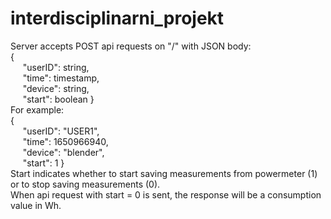 # interdisciplinarni_projekt

Server accepts POST api requests on "/" with JSON body:   
{  
 &nbsp;&nbsp;&nbsp;&nbsp;   "userID": string,  
 &nbsp;&nbsp;&nbsp;&nbsp;  "time": timestamp,  
 &nbsp;&nbsp;&nbsp;&nbsp;   "device": string,  
 &nbsp;&nbsp;&nbsp;&nbsp;   "start": boolean 
}   
For example:     
{   
&nbsp;&nbsp;&nbsp;&nbsp;    "userID": "USER1",  
&nbsp;&nbsp;&nbsp;&nbsp;    "time": 1650966940,  
&nbsp;&nbsp;&nbsp;&nbsp;    "device": "blender",  
&nbsp;&nbsp;&nbsp;&nbsp;    "start": 1 
}  
Start indicates whether to start saving measurements from powermeter (1) or to stop saving measurements (0).  
When api request with start = 0 is sent, the response will be a consumption value in Wh. 
